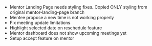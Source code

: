 - Mentor Landing Page needs styling fixes. Copied ONLY styling from original mentor-landing-page branch
- Mentee propose a new time is not working properly
- Fix meeting update limitations
- Highlight selected date on reschedule feature
- Mentor dashboard does not show upcoming meetings yet
- Setup accept feature on mentor
